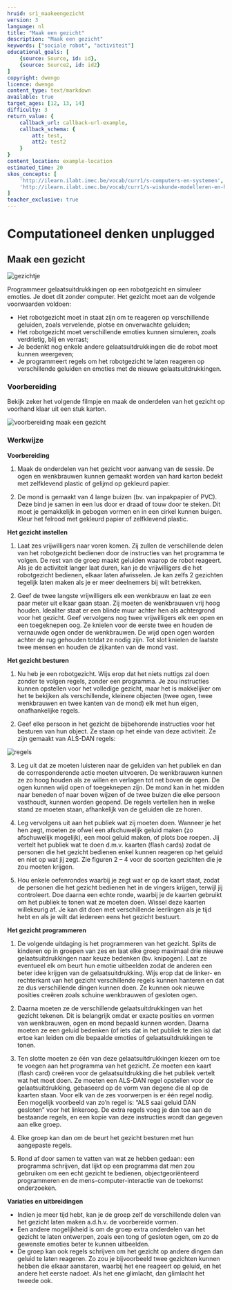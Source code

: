 ```yaml
---
hruid: sr1_maakeengezicht
version: 3
language: nl
title: "Maak een gezicht"
description: "Maak een gezicht"
keywords: ["sociale robot", "activiteit"]
educational_goals: [
    {source: Source, id: id}, 
    {source: Source2, id: id2}
]
copyright: dwengo
licence: dwengo
content_type: text/markdown
available: true
target_ages: [12, 13, 14]
difficulty: 3
return_value: {
    callback_url: callback-url-example,
    callback_schema: {
        att: test,
        att2: test2
    }
}
content_location: example-location
estimated_time: 20
skos_concepts: [
    'http://ilearn.ilabt.imec.be/vocab/curr1/s-computers-en-systemen', 
    'http://ilearn.ilabt.imec.be/vocab/curr1/s-wiskunde-modelleren-en-heuristiek'
]
teacher_exclusive: true
---
```

# Computationeel denken unplugged
## Maak een gezicht

![gezichtje](embed/gezichtje.png "gezichtje")

Programmeer gelaatsuitdrukkingen op een robotgezicht en simuleer emoties. Je doet dit zonder computer. Het gezicht moet aan de volgende voorwaarden voldoen:

* Het robotgezicht moet in staat zijn om te reageren op verschillende geluiden, zoals vervelende, plotse en onverwachte geluiden;
* Het robotgezicht moet verschillende emoties kunnen simuleren, zoals verdrietig, blij en verrast;
* Je bedenkt nog enkele andere gelaatsuitdrukkingen die de robot moet kunnen weergeven;
* Je programmeert regels om het robotgezicht te laten reageren op verschillende geluiden en emoties met de nieuwe gelaatsuitdrukkingen.

### Voorbereiding

Bekijk zeker het volgende filmpje en maak de onderdelen van het gezicht op voorhand klaar uit een stuk karton.

![](@youtube/https://www.youtube.com/embed/7S3_QkAMi3Y "voorbereiding maak een gezicht")


### Werkwijze

**Voorbereiding**

1. Maak de onderdelen van het gezicht voor aanvang van de sessie. De ogen en wenkbrauwen kunnen gemaakt worden van hard karton bedekt met zelfklevend plastic of gelijmd op gekleurd papier. 

2. De mond is gemaakt van 4 lange buizen (bv. van inpakpapier of PVC). Deze bind je samen in een lus door er draad of touw door te steken. Dit moet je gemakkelijk in gebogen vormen en in een cirkel kunnen buigen. Kleur het felrood met gekleurd papier of zelfklevend plastic.


**Het gezicht instellen**

1. Laat zes vrijwilligers naar voren komen. Zij zullen de verschillende delen van het robotgezicht bedienen door de instructies van het programma te volgen. De rest van de groep maakt geluiden waarop de robot reageert. Als je de activiteit langer laat duren, kan je de vrijwilligers die het robotgezicht bedienen, elkaar laten afwisselen. Je kan zelfs 2 gezichten tegelijk laten maken als je er meer deelnemers bij wilt betrekken.

2. Geef de twee langste vrijwilligers elk een wenkbrauw en laat ze een paar meter uit elkaar gaan staan. Zij moeten de wenkbrauwen vrij hoog houden. Idealiter staat er een blinde muur achter hen als achtergrond voor het gezicht. Geef vervolgens nog twee vrijwilligers elk een open en een toegeknepen oog. Ze knielen voor de eerste twee en houden de vernauwde ogen onder de wenkbrauwen. De wijd open ogen worden achter de rug gehouden totdat ze nodig zijn.  Tot slot knielen de laatste twee mensen en houden de zijkanten van de mond vast.


**Het gezicht besturen**

1. Nu heb je een robotgezicht. Wijs erop dat het niets nuttigs zal doen zonder te volgen regels, zonder een programma. Je zou instructies kunnen opstellen voor het volledige gezicht, maar het is makkelijker om het te bekijken als verschillende, kleinere objecten (twee ogen, twee wenkbrauwen en twee kanten van de mond) elk met hun eigen, onafhankelijke regels.

2. Geef elke persoon in het gezicht de bijbehorende instructies voor het besturen van hun object. Ze staan op het einde van deze activiteit. Ze zijn gemaakt van ALS-DAN regels:

![regels](embed/regels.png "regels")

3. Leg uit dat ze moeten luisteren naar de geluiden van het publiek en dan de corresponderende actie moeten uitvoeren. De wenkbrauwen kunnen ze zo hoog houden als ze willen en verlagen tot net boven de ogen. De ogen kunnen wijd open of toegeknepen zijn. De mond kan in het midden naar beneden of naar boven wijzen of de twee buizen die elke persoon vasthoudt, kunnen worden geopend. De regels vertellen hen in welke stand ze moeten staan, afhankelijk van de geluiden die ze horen.

4. Leg vervolgens uit aan het publiek wat zij moeten doen. Wanneer je het hen zegt, moeten ze ofwel een afschuwelijk geluid maken (zo afschuwelijk mogelijk), een mooi geluid maken, of plots boe roepen. Jij vertelt het publiek wat te doen d.m.v. kaarten (flash cards) zodat de personen die het gezicht bedienen enkel kunnen reageren op het geluid en niet op wat jij zegt. Zie figuren 2 – 4 voor de soorten gezichten die je zou moeten krijgen.

5. Hou enkele oefenrondes waarbij je zegt wat er op de kaart staat, zodat de personen die het gezicht bedienen het in de vingers krijgen, terwijl jij controleert. Doe daarna een echte ronde, waarbij je de kaarten gebruikt om het publiek te tonen wat ze moeten doen. Wissel deze kaarten willekeurig af. Je kan dit doen met verschillende leerlingen als je tijd hebt en als je wilt dat iedereen eens het gezicht bestuurt.


**Het gezicht programmeren**

1. De volgende uitdaging is het programmeren van het gezicht. Splits de kinderen op in groepen van zes en laat elke groep maximaal drie nieuwe gelaatsuitdrukkingen naar keuze bedenken (bv. knipogen). Laat ze eventueel elk om beurt hun emotie uitbeelden zodat de anderen een beter idee krijgen van de gelaatsuitdrukking. Wijs erop dat de linker- en rechterkant van het gezicht verschillende regels kunnen hanteren en dat ze dus verschillende dingen kunnen doen. Ze kunnen ook nieuwe posities creëren zoals schuine wenkbrauwen of gesloten ogen.

2. Daarna moeten ze de verschillende gelaatsuitdrukkingen van het gezicht tekenen. Dit is belangrijk omdat er exacte posities en vormen van wenkbrauwen, ogen en mond bepaald kunnen worden. Daarna moeten ze een geluid bedenken (of iets dat in het publiek te zien is) dat ertoe kan leiden om die bepaalde emoties of gelaatsuitdrukkingen te tonen.

3. Ten slotte moeten ze één van deze gelaatsuitdrukkingen kiezen om toe te voegen aan het programma van het gezicht. Ze moeten een kaart (flash card) creëren voor de gelaatsuitdrukking die het publiek vertelt wat het moet doen. Ze moeten een ALS-DAN regel opstellen voor de gelaatsuitdrukking, gebaseerd op de vorm van degene die al op de kaarten staan. Voor elk van de zes voorwerpen is er één regel nodig. Een mogelijk voorbeeld van zo’n regel is: “ALS saai geluid DAN gesloten” voor het linkeroog. De extra regels voeg je dan toe aan de bestaande regels, en een kopie van deze instructies wordt dan gegeven aan elke groep.

4. Elke groep kan dan om de beurt het gezicht besturen met hun aangepaste regels.

5. Rond af door samen te vatten van wat ze hebben gedaan: een programma schrijven, dat lijkt op een programma dat men zou gebruiken om een echt gezicht te bedienen, objectgeoriënteerd programmeren en de mens-computer-interactie van de toekomst onderzoeken.

<div class="alert alert-box alert-success">
<strong>Variaties en uitbreidingen</strong><br>
<ul>
<li>Indien je meer tijd hebt, kan je de groep zelf de verschillende delen van het gezicht laten maken a.d.h.v. de voorbereide vormen.</li>
<li>Een andere mogelijkheid is om de groep extra onderdelen van het gezicht te laten ontwerpen, zoals een tong of gesloten ogen, om zo de gewenste emoties beter te kunnen uitbeelden.</li>
<li>De groep kan ook regels schrijven om het gezicht op andere dingen dan geluid te laten reageren. Zo zou je bijvoorbeeld twee gezichten kunnen hebben die elkaar aanstaren, waarbij het ene reageert op geluid, en het andere het eerste nadoet. Als het ene glimlacht, dan glimlacht het tweede ook.</li>
</ul>
</div>